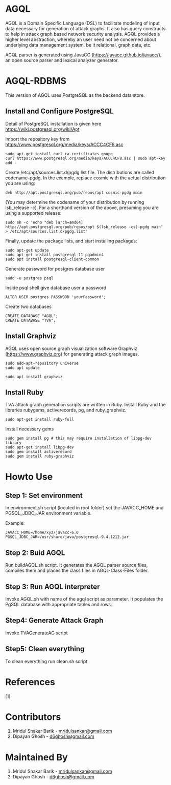 # AGQL

AGQL is a Domain Specific Language (DSL) to facilitate modeling of input data necessary for generation of attack graphs. It also has query constructs to help in attack graph based network security analysis. AGQL provides a higher level abstraction, whereby an user need not be concerned about underlying data management system, be it relational, graph data, etc. 

AGQL parser is generated using JavaCC (https://javacc.github.io/javacc/), an  open source parser and lexical analyzer generator.

# AGQL-RDBMS 

This version of AGQL uses PostgreSQL as the backend data store. 

## Install and Configure PostgreSQL

Detail of PostgreSQL installation is given here https://wiki.postgresql.org/wiki/Apt

Import the repository key from https://www.postgresql.org/media/keys/ACCC4CF8.asc

```
sudo apt-get install curl ca-certificates gnupg
curl https://www.postgresql.org/media/keys/ACCC4CF8.asc | sudo apt-key add -
```

Create /etc/apt/sources.list.d/pgdg.list file. The distributions are called codename-pgdg. In the example, replace cosmic with the actual distribution you are using:

```
deb http://apt.postgresql.org/pub/repos/apt cosmic-pgdg main
```

(You may determine the codename of your distribution by running lsb_release -c). For a shorthand version of the above, presuming you are using a supported release:

```
sudo sh -c 'echo "deb [arch=amd64] http://apt.postgresql.org/pub/repos/apt $(lsb_release -cs)-pgdg main" > /etc/apt/sources.list.d/pgdg.list'
```

Finally, update the package lists, and start installing packages:

```
sudo apt-get update
sudo apt-get install postgresql-11 pgadmin4
sudo apt install postgresql-client-common
```
Generate password for postgres database user

```
sudo -u postgres psql
```

Inside psql shell give database user a password

```
ALTER USER postgres PASSWORD 'yourPassword';
```

Create two databases

```
CREATE DATABASE "AGQL";
CREATE DATABASE "TVA";
```
## Install Graphviz

AGQL uses open source graph visualization software Graphviz (https://www.graphviz.org) for generating attack graph images. 

```
sudo add-apt-repository universe
sudo apt update

sudo apt install graphviz
```

## Install Ruby

TVA attack graph generation scripts are written in Ruby. Install Ruby and the libraries rubygems, activerecords, pg, and ruby_graphviz. 

```
sudo apt-get install ruby-full
```

Install necessary gems

```
sudo gem install pg # this may require installation of libpg-dev library
sudo apt-get install libpg-dev
sudo gem install activerecord
sudo gem install ruby-graphviz
```

# Howto Use

## Step 1: Set environment

In environment.sh script (located in root folder) set the JAVACC_HOME and PGSQL_JDBC_JAR environment variable.

Example:

```
JAVACC_HOME=/home/xyz/javacc-6.0
PGSQL_JDBC_JAR=/usr/share/java/postgresql-9.4.1212.jar
```

   

## Step 2: Buid AGQL

Run buildAGQL.sh script. It generates the AGQL parser source files, compiles them  and places the class files in AGQL-Class-Files folder. 

## Step 3: Run AGQL interpreter

Invoke AGQL.sh with name of the agql script as parameter. It populates the PgSQL database with appropriate tables and rows.

## Step4: Generate Attack Graph 

Invoke TVAGenerateAG script

## Step5: Clean everything

To clean everything run clean.sh script

# References

[1] 

# Contributors

1. Mridul Snakar Barik - mridulsankar@gmail.com
2. Dipayan Ghosh - d6ghosh@gmail.com


# Maintained By

1. Mridul Snakar Barik - mridulsankar@gmail.com
2. Dipayan Ghosh - d6ghosh@gmail.com


